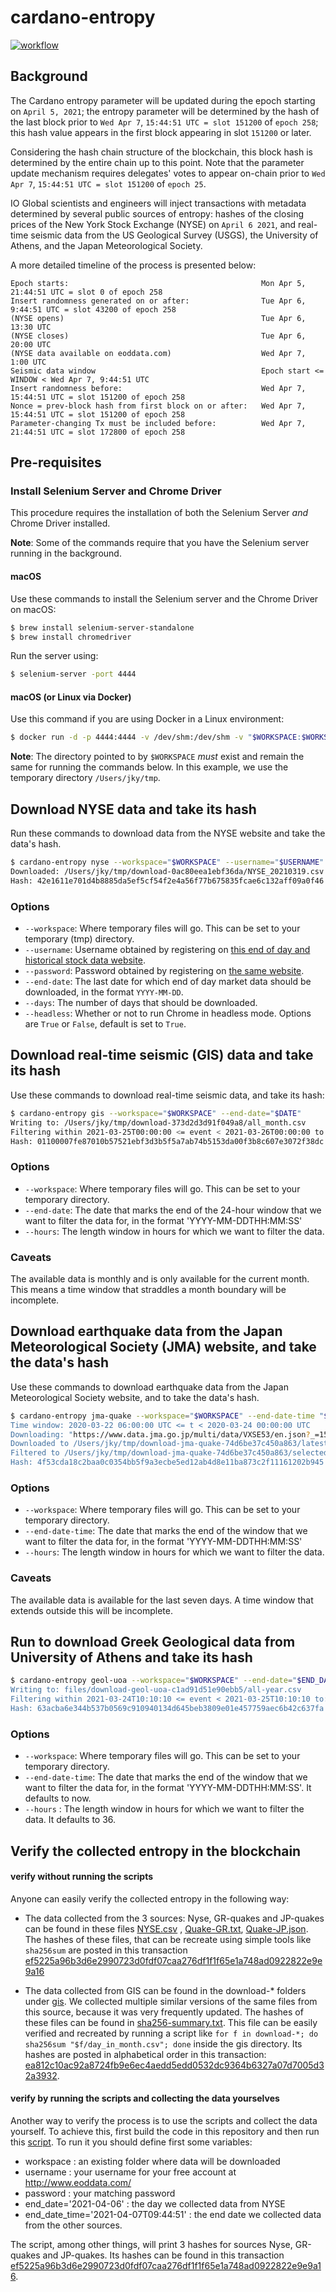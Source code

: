 # cardano-entropy

[![workflow](https://github.com/input-output-hk/cardano-entropy/actions/workflows/haskell.yml/badge.svg?branch=main)](https://github.com/input-output-hk/cardano-entropy/actions/workflows/haskell.yml?branch=main)

## Background

The Cardano entropy parameter will be updated during the epoch starting on `April 5, 2021`;
the entropy parameter will be determined by the hash of the last block prior to
`Wed Apr 7`, `15:44:51 UTC = slot 151200` of `epoch 258`; this hash value appears in the first
block appearing in slot `151200` or later.

Considering the hash chain structure of the blockchain, this block hash is determined by the
entire chain up to this point. Note that the parameter update mechanism requires delegates'
votes to appear on-chain prior to `Wed Apr 7`, `15:44:51 UTC = slot 151200` of `epoch 25`.

IO Global scientists and engineers will inject transactions with metadata determined by several
public sources of entropy: hashes of the closing prices of the New York Stock Exchange (NYSE) on
`April 6 2021`, and real-time seismic data from the US Geological Survey (USGS), the University of
Athens, and the Japan Meteorological Society.

A more detailed timeline of the process is presented below:

```
Epoch starts:                                           Mon Apr 5, 21:44:51 UTC = slot 0 of epoch 258
Insert randomness generated on or after:                Tue Apr 6, 9:44:51 UTC = slot 43200 of epoch 258
(NYSE opens)                                            Tue Apr 6, 13:30 UTC
(NYSE closes)                                           Tue Apr 6, 20:00 UTC
(NYSE data available on eoddata.com)                    Wed Apr 7, 1:00 UTC
Seismic data window                                     Epoch start <= WINDOW < Wed Apr 7, 9:44:51 UTC
Insert randomness before:                               Wed Apr 7, 15:44:51 UTC = slot 151200 of epoch 258
Nonce = prev-block hash from first block on or after:   Wed Apr 7, 15:44:51 UTC = slot 151200 of epoch 258
Parameter-changing Tx must be included before:          Wed Apr 7, 21:44:51 UTC = slot 172800 of epoch 258
```

## Pre-requisites

### Install Selenium Server and Chrome Driver

This procedure requires the installation of both the Selenium Server *and* Chrome Driver installed.

**Note**: Some of the commands require that you have the Selenium server running in the background.

#### macOS

Use these commands to install the Selenium server and the Chrome Driver on macOS:

```bash
$ brew install selenium-server-standalone
$ brew install chromedriver
```
Run the server using:

```bash
$ selenium-server -port 4444
```

#### macOS (or Linux via Docker)

Use this command if you are using Docker in a Linux environment:

```bash
$ docker run -d -p 4444:4444 -v /dev/shm:/dev/shm -v "$WORKSPACE:$WORKSPACE" selenium/standalone-chrome:4.0.0-beta-3-prerelease-20210321
```

**Note**: The directory pointed to by `$WORKSPACE` *must* exist and remain the same for running the commands below. In this example, we use the temporary directory `/Users/jky/tmp`.

## Download NYSE data and take its hash

Run these commands to download data from the NYSE website and take the data's hash.

```bash
$ cardano-entropy nyse --workspace="$WORKSPACE" --username="$USERNAME" --password="$PASSWORD" --end-date="$DATE" --days "$NUM_DAYS"
Downloaded: /Users/jky/tmp/download-0ac80eea1ebf36da/NYSE_20210319.csv
Hash: 42e1611e701d4b8885da5ef5cf54f2e4a56f77b675835fcae6c132aff09a0f46
```

### Options

* `--workspace`: Where temporary files will go. This can be set to your temporary (tmp) directory.
* `--username`: Username obtained by registering on [this end of day and historical stock data website](http://www.eoddata.com/).
* `--password`: Password obtained by registering on [the same website](http://www.eoddata.com/).
* `--end-date`: The last date for which end of day market data should be downloaded, in the format `YYYY-MM-DD`.
* `--days`: The number of days that should be downloaded.
* `--headless`: Whether or not to run Chrome in headless mode. Options are `True` or `False`, default is set to `True`.

## Download real-time seismic (GIS) data and take its hash

Use these commands to download real-time seismic data, and take its hash:

```bash
$ cardano-entropy gis --workspace="$WORKSPACE" --end-date="$DATE"
Writing to: /Users/jky/tmp/download-373d2d3d91f049a8/all_month.csv
Filtering within 2021-03-25T00:00:00 <= event < 2021-03-26T00:00:00 to: /Users/jky/tmp/download-373d2d3d91f049a8/day_in_month.csv
Hash: 01100007fe87010b57521ebf3d3b5f5a7ab74b5153da00f3b8c607e3072f38dc
```

### Options

* `--workspace`: Where temporary files will go. This can be set to your temporary directory.
* `--end-date`: The date that marks the end of the 24-hour window that we want to filter the data for, in the format 'YYYY-MM-DDTHH:MM:SS'
* `--hours`: The length window in hours for which we want to filter the data.

### Caveats
The available data is monthly and is only available for the current month.  This means a time window that straddles a month boundary will
be incomplete.

## Download earthquake data from the Japan Meteorological Society (JMA) website, and take the data's hash

Use these commands to download earthquake data from the Japan Meteorological Society website, and to take the data's hash.

```bash
$ cardano-entropy jma-quake --workspace="$WORKSPACE" --end-date-time "$END_DATE_TIME' --hours "$HOURS"
Time window: 2020-03-22 06:00:00 UTC <= t < 2020-03-24 00:00:00 UTC
Downloading: "https://www.data.jma.go.jp/multi/data/VXSE53/en.json?_=1585008000000"
Downloaded to /Users/jky/tmp/download-jma-quake-74d6be37c450a863/latest.json
Filtered to /Users/jky/tmp/download-jma-quake-74d6be37c450a863/selected.json
Hash: 4f53cda18c2baa0c0354bb5f9a3ecbe5ed12ab4d8e11ba873c2f11161202b945
```

### Options

* `--workspace`: Where temporary files will go. This can be set to your temporary directory.
* `--end-date-time`: The date that marks the end of the window that we want to filter the data for, in the format 'YYYY-MM-DDTHH:MM:SS'
* `--hours`: The length window in hours for which we want to filter the data.

### Caveats
The available data is available for the last seven days.  A time window that extends outside this will be incomplete.

## Run to download Greek Geological data from University of Athens and take its hash

```bash
$ cardano-entropy geol-uoa --workspace="$WORKSPACE" --end-date="$END_DATE_TIME'
Writing to: files/download-geol-uoa-c1ad91d51e90ebb5/all-year.csv
Filtering within 2021-03-24T10:10:10 <= event < 2021-03-25T10:10:10 to: files/download-geol-uoa-c1ad91d51e90ebb5/last-day.csv
Hash: 63acba6e344b537b0569c910940134d645beb3809e01e457759aec6b42c637fa
```

### Options

* `--workspace`: Where temporary files will go.  This can be set to your temporary directory.
* `--end-date-time`: The date that marks the end of the window that we want to filter the data for, in the format 'YYYY-MM-DDTHH:MM:SS'. It defaults to now.
* `--hours` : The length window in hours for which we want to filter the data. It defaults to 36.


## Verify the collected entropy in the blockchain

#### verify without running the scripts
Anyone can easily verify the collected entropy in the following way:

- The data collected from the 3 sources: Nyse, GR-quakes and JP-quakes can be found in these files [NYSE.csv](https://github.com/input-output-hk/cardano-entropy/tree/master/files/NYSE.csv) , [Quake-GR.txt](https://github.com/input-output-hk/cardano-entropy/tree/master/files/Quake-GR.txt), [Quake-JP.json](https://github.com/input-output-hk/cardano-entropy/tree/master/files/Quake-JP.json). The hashes of these files, that can be recreate using simple tools like `sha256sum` are posted in this transaction [ef5225a96b3d6e2990723d0fdf07caa276df1f1f65e1a748ad0922822e9e9a16](https://explorer.cardano.org/en/transaction?id=ef5225a96b3d6e2990723d0fdf07caa276df1f1f65e1a748ad0922822e9e9a16)

- The data collected from GIS can be found in the download-* folders under [gis](https://github.com/input-output-hk/cardano-entropy/tree/master/files/gis).
We collected multiple similar versions of the same files from this source, because it was very frequently updated. The hashes of these files can be found in [sha256-summary.txt](https://github.com/input-output-hk/cardano-entropy/blob/master/files/gis/sha256-summary.txt). This file can be easily verified and recreated by running a script like `for f in download-*; do sha256sum "$f/day_in_month.csv"; done` inside the gis directory. Its hashes are posted in alphabetical order in this transaction: [ea812c10ac92a8724fb9e6ec4aedd5edd0532dc9364b6327a07d7005d32a3932](https://explorer.cardano.org/en/transaction?id=ea812c10ac92a8724fb9e6ec4aedd5edd0532dc9364b6327a07d7005d32a3932).

#### verify by running the scripts and collecting the data yourselves
Another way to verify the process is to use the scripts and collect the data yourself. To achieve this, first build the code in this repository and then run this [script](https://github.com/input-output-hk/cardano-entropy/blob/master/run.sh). To run it you should define first some variables:
- workspace : an existing folder where data will be downloaded
- username : your username for your free account at http://www.eoddata.com/
- password : your matching password
- end_date='2021-04-06' : the day we collected data from NYSE
- end_date_time='2021-04-07T09:44:51' : the end date we collected data from the other sources.

The script, among other things, will print 3 hashes for sources Nyse, GR-quakes and JP-quakes. Its hashes can be found in this transaction [ef5225a96b3d6e2990723d0fdf07caa276df1f1f65e1a748ad0922822e9e9a16](https://explorer.cardano.org/en/transaction?id=ef5225a96b3d6e2990723d0fdf07caa276df1f1f65e1a748ad0922822e9e9a16).
